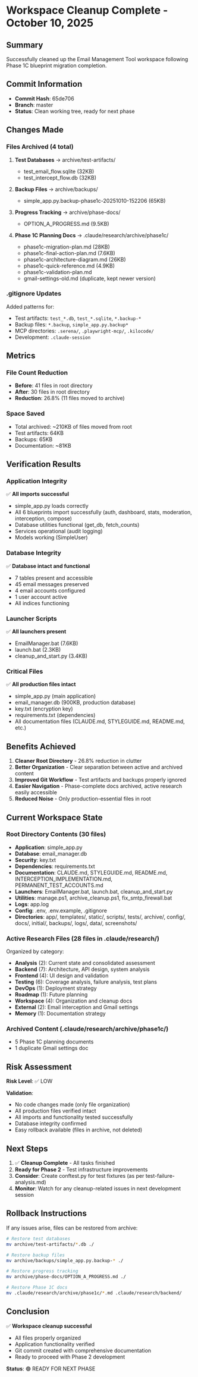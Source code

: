 # Workspace Cleanup Complete - October 10, 2025

## Summary
Successfully cleaned up the Email Management Tool workspace following Phase 1C blueprint migration completion.

## Commit Information
- **Commit Hash**: 65de706
- **Branch**: master
- **Status**: Clean working tree, ready for next phase

## Changes Made

### Files Archived (4 total)
1. **Test Databases** → archive/test-artifacts/
   - test_email_flow.sqlite (32KB)
   - test_intercept_flow.db (32KB)

2. **Backup Files** → archive/backups/
   - simple_app.py.backup-phase1c-20251010-152206 (65KB)

3. **Progress Tracking** → archive/phase-docs/
   - OPTION_A_PROGRESS.md (9.5KB)

4. **Phase 1C Planning Docs** → .claude/research/archive/phase1c/
   - phase1c-migration-plan.md (28KB)
   - phase1c-final-action-plan.md (7.6KB)
   - phase1c-architecture-diagram.md (26KB)
   - phase1c-quick-reference.md (4.9KB)
   - phase1c-validation-plan.md
   - gmail-settings-old.md (duplicate, kept newer version)

### .gitignore Updates
Added patterns for:
- Test artifacts: `test_*.db`, `test_*.sqlite`, `*.backup-*`
- Backup files: `*.backup`, `simple_app.py.backup*`
- MCP directories: `.serena/`, `.playwright-mcp/`, `.kilocode/`
- Development: `.claude-session`

## Metrics

### File Count Reduction
- **Before**: 41 files in root directory
- **After**: 30 files in root directory
- **Reduction**: 26.8% (11 files moved to archive)

### Space Saved
- Total archived: ~210KB of files moved from root
- Test artifacts: 64KB
- Backups: 65KB
- Documentation: ~81KB

## Verification Results

### Application Integrity
✅ **All imports successful**
- simple_app.py loads correctly
- All 6 blueprints import successfully (auth, dashboard, stats, moderation, interception, compose)
- Database utilities functional (get_db, fetch_counts)
- Services operational (audit logging)
- Models working (SimpleUser)

### Database Integrity
✅ **Database intact and functional**
- 7 tables present and accessible
- 45 email messages preserved
- 4 email accounts configured
- 1 user account active
- All indices functioning

### Launcher Scripts
✅ **All launchers present**
- EmailManager.bat (7.6KB)
- launch.bat (2.3KB)
- cleanup_and_start.py (3.4KB)

### Critical Files
✅ **All production files intact**
- simple_app.py (main application)
- email_manager.db (900KB, production database)
- key.txt (encryption key)
- requirements.txt (dependencies)
- All documentation files (CLAUDE.md, STYLEGUIDE.md, README.md, etc.)

## Benefits Achieved

1. **Cleaner Root Directory** - 26.8% reduction in clutter
2. **Better Organization** - Clear separation between active and archived content
3. **Improved Git Workflow** - Test artifacts and backups properly ignored
4. **Easier Navigation** - Phase-complete docs archived, active research easily accessible
5. **Reduced Noise** - Only production-essential files in root

## Current Workspace State

### Root Directory Contents (30 files)
- **Application**: simple_app.py
- **Database**: email_manager.db
- **Security**: key.txt
- **Dependencies**: requirements.txt
- **Documentation**: CLAUDE.md, STYLEGUIDE.md, README.md, INTERCEPTION_IMPLEMENTATION.md, PERMANENT_TEST_ACCOUNTS.md
- **Launchers**: EmailManager.bat, launch.bat, cleanup_and_start.py
- **Utilities**: manage.ps1, archive_cleanup.ps1, fix_smtp_firewall.bat
- **Logs**: app.log
- **Config**: .env, .env.example, .gitignore
- **Directories**: app/, templates/, static/, scripts/, tests/, archive/, config/, docs/, initial/, backups/, logs/, data/, screenshots/

### Active Research Files (28 files in .claude/research/)
Organized by category:
- **Analysis** (2): Current state and consolidated assessment
- **Backend** (7): Architecture, API design, system analysis
- **Frontend** (4): UI design and validation
- **Testing** (6): Coverage analysis, failure analysis, test plans
- **DevOps** (1): Deployment strategy
- **Roadmap** (1): Future planning
- **Workspace** (4): Organization and cleanup docs
- **External** (2): Email interception and Gmail settings
- **Memory** (1): Documentation strategy

### Archived Content (.claude/research/archive/phase1c/)
- 5 Phase 1C planning documents
- 1 duplicate Gmail settings doc

## Risk Assessment

**Risk Level**: ✅ LOW

**Validation**:
- No code changes made (only file organization)
- All production files verified intact
- All imports and functionality tested successfully
- Database integrity confirmed
- Easy rollback available (files in archive, not deleted)

## Next Steps

1. ✅ **Cleanup Complete** - All tasks finished
2. **Ready for Phase 2** - Test infrastructure improvements
3. **Consider**: Create conftest.py for test fixtures (as per test-failure-analysis.md)
4. **Monitor**: Watch for any cleanup-related issues in next development session

## Rollback Instructions

If any issues arise, files can be restored from archive:

```bash
# Restore test databases
mv archive/test-artifacts/*.db ./

# Restore backup files
mv archive/backups/simple_app.py.backup-* ./

# Restore progress tracking
mv archive/phase-docs/OPTION_A_PROGRESS.md ./

# Restore Phase 1C docs
mv .claude/research/archive/phase1c/*.md .claude/research/backend/
```

## Conclusion

✅ **Workspace cleanup successful**
- All files properly organized
- Application functionality verified
- Git commit created with comprehensive documentation
- Ready to proceed with Phase 2 development

**Status**: 🟢 READY FOR NEXT PHASE
